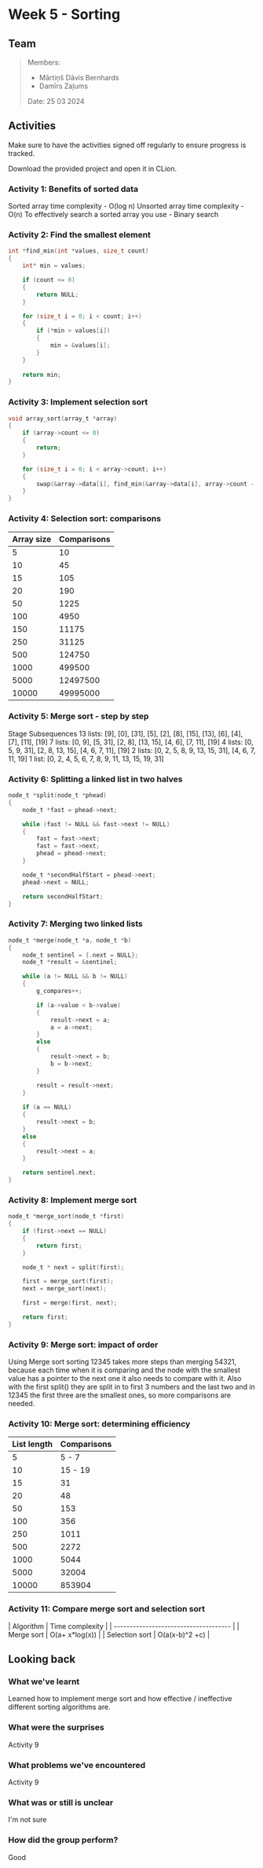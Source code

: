 ﻿
# Week 5 - Sorting

## Team

>Members:
>
>- Mārtiņš Dāvis Bernhards
>- Damīrs Zaļums
>
> Date: 25 03 2024

## Activities

Make sure to have the activities signed off regularly to ensure progress is tracked.

Download the provided project and open it in CLion.

### Activity 1: Benefits of sorted data

Sorted array time complexity - O(log n)
Unsorted array time complexity - O(n)
To effectively search a sorted array you use - Binary search

### Activity 2: Find the smallest element

```c
int *find_min(int *values, size_t count) 
{
    int* min = values;

    if (count <= 0)
    {
        return NULL;
    }

    for (size_t i = 0; i < count; i++)
    {
        if (*min > values[i])
        {
            min = &values[i];
        }
    }
    
    return min;
}
```

### Activity 3: Implement selection sort

```c
void array_sort(array_t *array) 
{
    if (array->count <= 0)
    {
        return;
    }

    for (size_t i = 0; i < array->count; i++)
    {
        swap(&array->data[i], find_min(&array->data[i], array->count - i));
    }
}
```
### Activity 4: Selection sort: comparisons

| Array size | Comparisons |
|------------|-------------|
| 5          | 10          |
| 10         | 45          |
| 15         | 105         |
| 20         | 190         |
| 50         | 1225        |
| 100        | 4950        |
| 150        | 11175       |
| 250        | 31125       |
| 500        | 124750      |
| 1000       | 499500      |
| 5000       | 12497500    |
| 10000      | 49995000    |
### Activity 5: Merge sort - step by step
Stage Subsequences
13 lists: [9], [0], [31], [5], [2], [8], [15], [13], [6], [4], [7], [11], [19]
7 lists: [0, 9], [5, 31], [2, 8], [13, 15], [4, 6], [7, 11], [19]
4 lists: [0, 5, 9, 31], [2, 8, 13, 15], [4, 6, 7, 11], [19]
2 lists: [0, 2, 5, 8, 9, 13, 15, 31], [4, 6, 7, 11, 19]
1 list: [0, 2, 4, 5, 6, 7, 8, 9, 11, 13, 15, 19, 31]


### Activity 6: Splitting a linked list in two halves

```c
node_t *split(node_t *phead) 
{
    node_t *fast = phead->next;

    while (fast != NULL && fast->next != NULL) 
    {
        fast = fast->next;
        fast = fast->next;
        phead = phead->next;
    }

    node_t *secondHalfStart = phead->next;
    phead->next = NULL;

    return secondHalfStart;
}
```

### Activity 7: Merging two linked lists

```c
node_t *merge(node_t *a, node_t *b) 
{
    node_t sentinel = {.next = NULL};
    node_t *result = &sentinel;

    while (a != NULL && b != NULL) 
    {
        g_compares++;

        if (a->value < b->value) 
        {
            result->next = a;
            a = a->next;
        } 
        else 
        {
            result->next = b;
            b = b->next;
        }

        result = result->next;
    }
    
    if (a == NULL)
    {
        result->next = b;
    }
    else
    {
        result->next = a;
    }

    return sentinel.next;
}
```

### Activity 8: Implement merge sort

```c
node_t *merge_sort(node_t *first) 
{
    if (first->next == NULL)
    {
        return first;
    }

    node_t * next = split(first);

    first = merge_sort(first);
    next = merge_sort(next);

    first = merge(first, next);

    return first;
}
```

### Activity 9: Merge sort: impact of order

Using Merge sort sorting 12345 takes more steps than merging 54321, because each time when it is comparing and the node with the smallest value has a pointer to the next one it also needs to compare with it. Also with the first split() they are  split in to first 3 numbers and the last two and in 12345 the first three are the smallest ones, so more comparisons are needed.

### Activity 10: Merge sort: determining efficiency

| List length | Comparisons |
|-------------|-------------|
| 5           | 5 - 7       |
| 10          | 15 - 19     |
| 15          |   31        |
| 20          |   48        |
| 50          |   153       |
| 100         |   356       |
| 250         |   1011      |
| 500         |   2272      |
| 1000        |   5044      |
| 5000        |   32004     |
| 10000       |   853904    |

### Activity 11: Compare merge sort and selection sort

|    Algorithm    |   Time complexity   |
| ------------------------------------- |
| Merge sort      |    O(a+ x*log(x))   |
| Selection sort  |    O(a(x-b)^2 +c)   |

## Looking back

### What we've learnt

Learned how to implement merge sort and how effective / ineffective different sorting algorithms are.

### What were the surprises

Activity 9

### What problems we've encountered

Activity 9

### What was or still is unclear

I'm not sure

### How did the group perform?

Good
